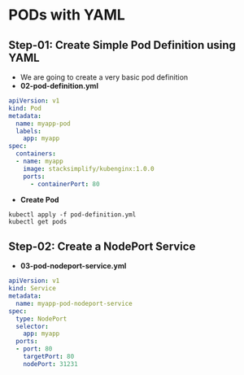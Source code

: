 # PODs with YAML

## Step-01: Create Simple Pod Definition using YAML 
- We are going to create a very basic pod definition
- **02-pod-definition.yml**
```yml
apiVersion: v1
kind: Pod
metadata:
  name: myapp-pod
  labels:
    app: myapp
spec:
  containers:
  - name: myapp
    image: stacksimplify/kubenginx:1.0.0
    ports:
      - containerPort: 80
```
- **Create Pod**
```
kubectl apply -f pod-definition.yml
kubectl get pods
```

## Step-02: Create a NodePort Service
- **03-pod-nodeport-service.yml**
```yml
apiVersion: v1
kind: Service
metadata:
  name: myapp-pod-nodeport-service
spec:
  type: NodePort
  selector:
    app: myapp
  ports:
  - port: 80
    targetPort: 80
    nodePort: 31231
```

